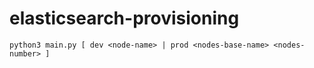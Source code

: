 # elasticsearch-provisioning
```
python3 main.py [ dev <node-name> | prod <nodes-base-name> <nodes-number> ]
```
